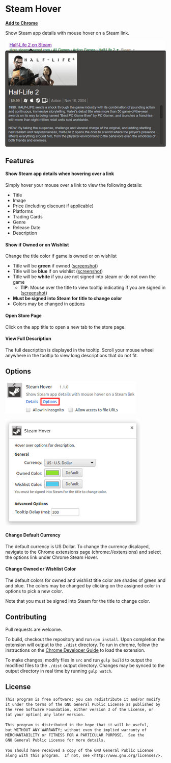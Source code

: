# Steam Hover

**[Add to Chrome](https://chrome.google.com/webstore/detail/jfakmahmklpeigafdahkgkmnlmfjaphd)**

Show Steam app details with mouse hover on a Steam link.

![](https://raw.githubusercontent.com/Skylark95/chrome-steam-hover/master/screenshots/readme.png)

## Features
#### Show Steam app details when hovering over a link
Simply hover your mouse over a link to view the following details:
  * Title
  * Image
  * Price (including discount if applicable)
  * Platforms
  * Trading Cards
  * Genre
  * Release Date
  * Description

#### Show if Owned or on Wishlist
Change the title color if game is owned or on wishlist

  * Title will be **green** if owned ([screenshot](https://raw.githubusercontent.com/Skylark95/chrome-steam-hover/master/screenshots/readme_owned.png))
  * Title will be **blue** if on wishlist ([screenshot](https://raw.githubusercontent.com/Skylark95/chrome-steam-hover/master/screenshots/readme_wishlist.png))
  * Title will be **white** if you are not signed into steam or do not own the game
    * **TIP**: Mouse over the title to view tooltip indicating if you are signed in ([screenshot](https://raw.githubusercontent.com/Skylark95/chrome-steam-hover/master/screenshots/readme_notsignedin.png))
  * **Must be signed into Steam for title to change color**
  * Colors may be changed in [options](#options)



#### Open Store Page
Click on the app title to open a new tab to the store page.

#### View Full Description
The full description is displayed in the tooltip.  Scroll your mouse wheel anywhere in the tooltip to view long descriptions that do not fit.

## Options
![](https://raw.githubusercontent.com/Skylark95/chrome-steam-hover/master/screenshots/options1.png)

![](https://raw.githubusercontent.com/Skylark95/chrome-steam-hover/master/screenshots/options2.png)

#### Change Default Currency
The default currency is US Dollar. To change the currency displayed, navigate to the Chrome extensions page (chrome://extensions) and select the options link under Chrome Steam Hover.

#### Change Owned or Wishlist Color
The default colors for owned and wishlist title color are shades of green and and blue. The colors may be changed by clicking on the assigned color in options to pick a new color.

Note that you must be signed into Steam for the title to change color.

## Contributing
Pull requests are welcome.

To build, checkout the repository and run ```npm install```.  Upon completion the extension will output to the ```./dist``` directory.  To run in chrome, follow the instructions on the [Chrome Developer Guide](https://developer.chrome.com/extensions/getstarted#unpacked) to load the extension.

To make changes, modify files in ```src``` and run ```gulp build``` to output the modified files to the ```./dist``` output directory.  Changes may be synced to the output directory in real time by running ```gulp watch```.


## License
```
This program is free software: you can redistribute it and/or modify
it under the terms of the GNU General Public License as published by
the Free Software Foundation, either version 3 of the License, or
(at your option) any later version.

This program is distributed in the hope that it will be useful,
but WITHOUT ANY WARRANTY; without even the implied warranty of
MERCHANTABILITY or FITNESS FOR A PARTICULAR PURPOSE.  See the
GNU General Public License for more details.

You should have received a copy of the GNU General Public License
along with this program.  If not, see <http://www.gnu.org/licenses/>.
```
